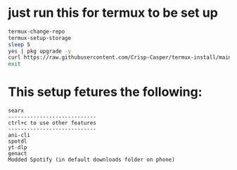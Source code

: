 # just run this for termux to be set up
```sh
termux-change-repo
termux-setup-storage
sleep 5
yes | pkg upgrade -y
curl https://raw.githubusercontent.com/Crisp-Casper/termux-install/main/install.sh | bash 
exit
```
# This setup fetures the following:
```
searx
----------------------------
ctrl+c to use other features
----------------------------
ani-cli
spotdl
yt-dlp
genact
Modded Spotify (in default downloads folder on phone)
```
